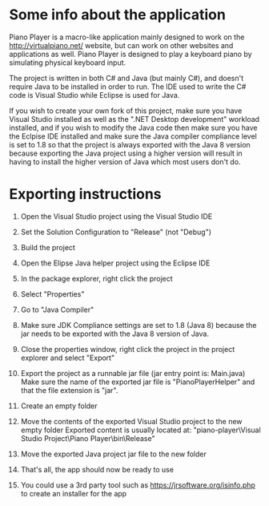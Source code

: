 # Some info about the application

Piano Player is a macro-like application mainly designed to work on the http://virtualpiano.net/ website, but can work on other
websites and applications as well. Piano Player is designed to play a keyboard piano by simulating physical keyboard input.

The project is written in both C# and Java (but mainly C#), and doesn't require Java to be installed in order to run.
The IDE used to write the C# code is Visual Studio while Eclipse is used for Java.

If you wish to create your own fork of this project, make sure you have Visual Studio installed as well as the ".NET Desktop development"
workload installed, and if you wish to modify the Java code then make sure you have the Eclpise IDE installed and make sure the Java
compiler compliance level is set to 1.8 so that the project is always exported with the Java 8 version because exporting the Java
project using a higher version will result in having to install the higher version of Java which most users don't do.

# Exporting instructions

1.  Open the Visual Studio project using the Visual Studio IDE
2.  Set the Solution Configuration to "Release" (not "Debug")
3.  Build the project

4.  Open the Elipse Java helper project using the Eclipse IDE
5.  In the package explorer, right click the project
6.  Select "Properties"
7.  Go to "Java Compiler"
8.  Make sure JDK Compliance settings are set to 1.8 (Java 8)
    because the jar needs to be exported with the Java 8 version of Java.
9.  Close the properties window, right click the project in the project explorer and select "Export"
10. Export the project as a runnable jar file (jar entry point is: Main.java)
    Make sure the name of the exported jar file is "PianoPlayerHelper" and that the file extension is "jar".

11. Create an empty folder
12. Move the contents of the exported Visual Studio project to the new empty folder
    Exported content is usually located at: "piano-player\Visual Studio Project\Piano Player\bin\Release"
13. Move the exported Java project jar file to the new folder

14. That's all, the app should now be ready to use
00. You could use a 3rd party tool such as https://jrsoftware.org/isinfo.php to create an installer for the app